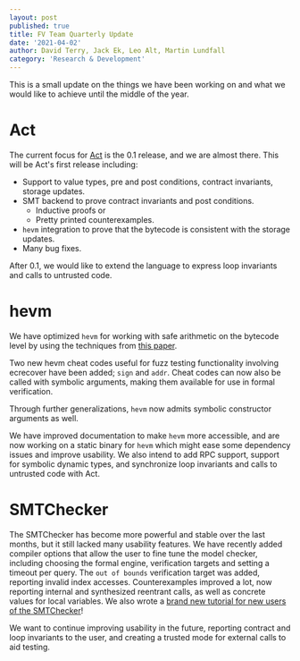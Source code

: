 ```yaml
---
layout: post
published: true
title: FV Team Quarterly Update
date: '2021-04-02'
author: David Terry, Jack Ek, Leo Alt, Martin Lundfall
category: 'Research & Development'
---
```


This is a small update on the things we have been working on and
what we would like to achieve until the middle of the year.

Act
===

The current focus for [Act](https://github.com/ethereum/act) is the 0.1
release, and we are almost there.  This will be Act's first release including:

- Support to value types, pre and post conditions, contract invariants, storage updates.
- SMT backend to prove contract invariants and post conditions.
	* Inductive proofs or
	* Pretty printed counterexamples.
- `hevm` integration to prove that the bytecode is consistent with the storage updates.
- Many bug fixes.

After 0.1, we would like to extend the language to express loop invariants and
calls to untrusted code.

hevm
===

We have optimized `hevm` for working with safe arithmetic on the bytecode
level by using the techniques from [this paper](http://www.microsoft.com/en-us/research/wp-content/uploads/2016/02/z3prefix.pdf).

Two new hevm cheat codes useful for fuzz testing functionality involving ecrecover
have been added; `sign` and `addr`. Cheat codes can now also be called with symbolic
arguments, making them available for use in formal verification.

Through further generalizations, `hevm` now admits symbolic constructor arguments
as well.

We have improved documentation to make `hevm` more accessible, and are now
working on a static binary for `hevm` which might ease some dependency issues
and improve usability. We also intend to add RPC support, support for symbolic dynamic types,
and synchronize loop invariants and calls to untrusted code with Act.


SMTChecker
==========

The SMTChecker has become more powerful and stable over the last months, but it
still lacked many usability features. We have recently added compiler options
that allow the user to fine tune the model checker, including choosing the
formal engine, verification targets and setting a timeout per query.
The `out of bounds` verification target was added, reporting invalid index
accesses.
Counterexamples improved a lot, now reporting internal and synthesized
reentrant calls, as well as concrete values for local variables.
We also wrote a [brand new tutorial for new users of the SMTChecker](https://docs.soliditylang.org/en/develop/smtchecker.html)!

We want to continue improving usability in the future, reporting contract and
loop invariants to the user, and creating a trusted mode for external calls to
aid testing.
